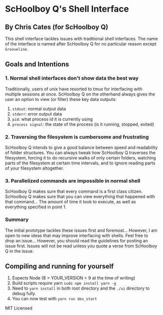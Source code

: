 # ScHoolboy Q's Shell Interface
## By Chris Cates (for ScHoolboy Q)

This shell interface tackles issues with traditional shell interfaces. The name of the interface is named after ScHoolboy Q for no particular reason except `Grooveline`.

## Goals and Intentions
### 1. Normal shell interfaces don't show data the best way

Traditionally, users of unix have resorted to tmux for interfacing with multiple sessions at once. ScHoolboy Q on the otherhand always gives the user an option to view (or filter) these key data outputs:

1. `stdout`: normal output data
2. `stderr`: error output data
3. `pid`: what process id it is currently using
4. `process signal`: the state of the process (is it running, stopped, exited)

### 2. Traversing the filesystem is cumbersome and frustrating

ScHoolboy Q intends to give a good balance between speed and readability of folder structures. You can always tweak how ScHoolboy Q traverses the filesystem, forcing it to do recursive walks of only certain folders, watching parts of the filesystem at certain time intervals, and to ignore reading parts of your filesystem altogether.

### 3. Parallelized commands are impossible in normal shell

ScHoolboy Q makes sure that every command is a first class citizen. ScHoolboy Q makes sure that you can view everything that happened with that command... The amount of time it took to execute, as well as everything specified in point 1.

### Summary

The initial prototype tackles these issues first and foremost... However, I am open to new ideas that may improve interfacing with shells. Feel free to drop an issue... However, you should read the guidelines for posting an issue first. Issues will not be read unless you quote a verse from ScHoolboy Q in the issue.

## Compiling and running for yourself

1. Expects Node (8 > YOUR_VERSION < 9 at the time of writing)
2. Build scripts require yarn `sudo npm install yarn -g`
3. Need to `yarn install` in both root directory and the `./ui` directory to debug fully.
4. You can now test with `yarn run dev_start`

MIT Licensed
